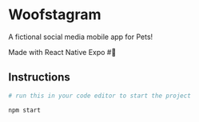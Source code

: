 # Woofstagram

A fictional social media mobile app for Pets! 

Made with React Native Expo #:iphone:

## Instructions

```bash
# run this in your code editor to start the project

npm start

```
